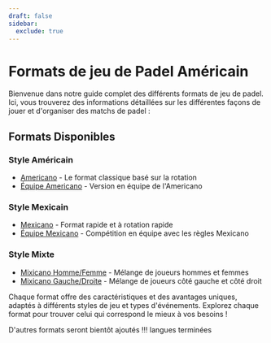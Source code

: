 ```yaml
---
draft: false
sidebar:
  exclude: true
---
```


# Formats de jeu de Padel Américain

Bienvenue dans notre guide complet des différents formats de jeu de padel. Ici, vous trouverez des informations détaillées sur les différentes façons de jouer et d'organiser des matchs de padel :

## Formats Disponibles

### Style Américain
- [Americano](/fr/americano) - Le format classique basé sur la rotation
- [Équipe Americano](/fr/team-americano) - Version en équipe de l'Americano

### Style Mexicain
- [Mexicano](/fr/mexicano) - Format rapide et à rotation rapide
- [Équipe Mexicano](/fr/team-mexicano) - Compétition en équipe avec les règles Mexicano

### Style Mixte
- [Mixicano Homme/Femme](/fr/mixicano) - Mélange de joueurs hommes et femmes
- [Mixicano Gauche/Droite](/fr/mixicano) - Mélange de joueurs côté gauche et côté droit

Chaque format offre des caractéristiques et des avantages uniques, adaptés à différents styles de jeu et types d'événements. Explorez chaque format pour trouver celui qui correspond le mieux à vos besoins !

D'autres formats seront bientôt ajoutés !!! langues terminées